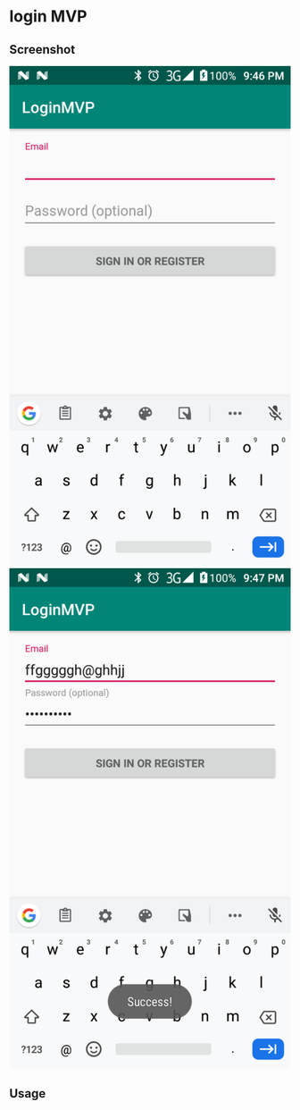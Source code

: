 # login MVP




## Screenshot

![Screenshot](login.png)
![Screenshot](login1.png)

## Usage

```
```